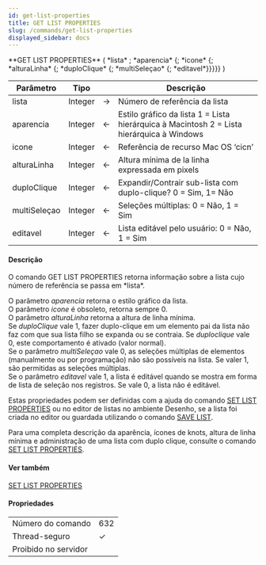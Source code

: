 ```yaml
---
id: get-list-properties
title: GET LIST PROPERTIES
slug: /commands/get-list-properties
displayed_sidebar: docs
---
```


<!--REF #_command_.GET LIST PROPERTIES.Syntax-->**GET LIST PROPERTIES** ( *lista* ; *aparencia* {; *icone* {; *alturaLinha* {; *duploClique* {; *multiSeleçao* {; *editavel*}}}}} )<!-- END REF-->
<!--REF #_command_.GET LIST PROPERTIES.Params-->
| Parâmetro | Tipo |  | Descrição |
| --- | --- | --- | --- |
| lista | Integer | &#8594;  | Número de referência da lista |
| aparencia | Integer | &#8592; | Estilo gráfico da lista 1 = Lista hierárquica à Macintosh 2 = Lista hierárquica à Windows |
| icone | Integer | &#8592; | Referência de recurso Mac OS ‘cicn’ |
| alturaLinha | Integer | &#8592; | Altura mínima de la linha expressada em pixels |
| duploClique | Integer | &#8592; | Expandir/Contrair sub-lista com duplo-clique? 0 = Sim, 1= Não |
| multiSeleçao | Integer | &#8592; | Seleções múltiplas: 0 = Não, 1 = Sim |
| editavel | Integer | &#8592; | Lista editável pelo usuário: 0 = Não, 1 = Sim |

<!-- END REF-->

#### Descrição 

<!--REF #_command_.GET LIST PROPERTIES.Summary-->O comando GET LIST PROPERTIES  retorna informação sobre a lista cujo número de referência se passa em *lista*.<!-- END REF-->

O parâmetro *aparencia* retorna o estilo gráfico da lista.  
O parâmetro *icone* é obsoleto, retorna sempre 0.  
O parâmetro *alturaLinha* retorna a altura de linha mínima.  
Se *duploClique* vale 1, fazer duplo-clique em um elemento pai da lista não faz com que sua lista filho se expanda ou se contraia. Se *duploclique* vale 0, este comportamento é ativado (valor normal).  
Se o parâmetro *multiSeleçao* vale 0, as seleções múltiplas de elementos (manualmente ou por programação) não são possíveis na lista. Se valer 1, são permitidas as seleções múltiplas.   
Se o parâmetro *editavel* vale 1, a lista é editável quando se mostra em forma de lista de seleção nos registros. Se vale 0, a lista não é editável. 

Estas propriedades podem ser definidas com a ajuda do comando [SET LIST PROPERTIES](set-list-properties.md) ou no editor de listas no ambiente Desenho, se a lista foi criada no editor ou guardada utilizando o comando [SAVE LIST](save-list.md).

Para uma completa descrição da aparência, ícones de knots, altura de linha mínima e administração de uma lista com duplo clique, consulte o comando [SET LIST PROPERTIES](set-list-properties.md).

#### Ver também 

[SET LIST PROPERTIES](set-list-properties.md)  

#### Propriedades
|  |  |
| --- | --- |
| Número do comando | 632 |
| Thread-seguro | &check; |
| Proibido no servidor ||


